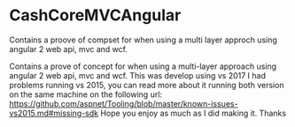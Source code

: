 # CashCoreMVCAngular
Contains a proove of compset for when using a multi layer approch using angular 2 web api, mvc and wcf.

Contains a prove of concept for when using a multi-layer approach using angular 2 web api, mvc and wcf.
This was develop using vs 2017 I had problems running vs 2015, you can read more about it running both version on the same machine on the following url: 
https://github.com/aspnet/Tooling/blob/master/known-issues-vs2015.md#missing-sdk
Hope you enjoy as much as I did making it.
Thanks
